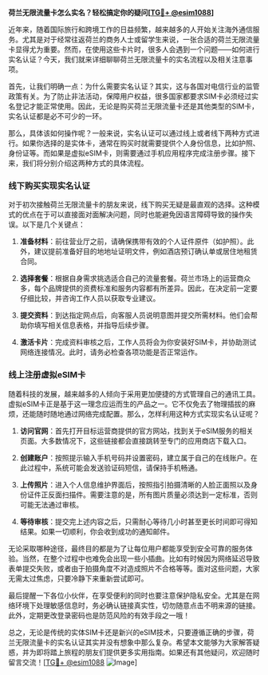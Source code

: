 **荷兰无限流量卡怎么实名？轻松搞定你的疑问[[TG💪+ @esim1088](https://t.me/s/esim1088)]**

近年来，随着国际旅行和跨境工作的日益频繁，越来越多的人开始关注海外通信服务。尤其是对于经常往返荷兰的商务人士或留学生来说，一张合适的荷兰无限流量卡显得尤为重要。然而，在使用这些卡片时，很多人会遇到一个问题——如何进行实名认证？今天，我们就来详细聊聊荷兰无限流量卡的实名流程以及相关注意事项。

首先，让我们明确一点：为什么需要实名认证？其实，这与各国对电信行业的监管政策有关。为了防止非法活动，保障用户权益，很多国家都要求SIM卡必须经过实名登记才能正常使用。因此，无论是购买荷兰无限流量卡还是其他类型的SIM卡，实名认证都是必不可少的一环。

那么，具体该如何操作呢？一般来说，实名认证可以通过线上或者线下两种方式进行。如果你选择的是实体卡，通常在购买时就需要提供个人身份信息，比如护照、身份证等。而如果是虚拟eSIM卡，则需要通过手机应用程序完成注册步骤。接下来，我们将分别介绍这两种方式的具体流程。

### 线下购买实现实名认证

对于初次接触荷兰无限流量卡的朋友来说，线下购买无疑是最直观的选择。这种模式的优点在于可以直接面对面解决问题，同时也能避免因语言障碍导致的操作失误。以下是几个关键点：

1. **准备材料**：前往营业厅之前，请确保携带有效的个人证件原件（如护照）。此外，建议提前准备好目的地地址证明文件，例如酒店预订确认单或居住地租赁合同。
   
2. **选择套餐**：根据自身需求挑选适合自己的流量套餐。荷兰市场上的运营商众多，每个品牌提供的资费标准和服务内容都有所差异。因此，在决定前一定要仔细比较，并咨询工作人员以获取专业建议。

3. **提交资料**：到达指定网点后，向客服人员说明意图并提交所需材料。他们会帮助你填写相关信息表格，并指导后续步骤。

4. **激活卡片**：完成资料审核之后，工作人员将会为你安装好SIM卡，并协助测试网络连接情况。此时，请务必检查各项功能是否正常运作。

### 线上注册虚拟eSIM卡

随着科技的发展，越来越多的人倾向于采用更加便捷的方式管理自己的通讯工具。虚拟eSIM卡正是基于这一理念应运而生的产品之一。它不仅免去了物理插拔的麻烦，还能随时随地通过网络完成配置。那么，怎样利用这种方式实现实名认证呢？

1. **访问官网**：首先打开目标运营商提供的官方网站，找到关于eSIM服务的相关页面。大多数情况下，这些链接都会直接跳转至专门的应用商店下载入口。

2. **创建账户**：按照提示输入手机号码并设置密码，建立属于自己的在线账户。在此过程中，系统可能会发送验证码短信，请保持手机畅通。

3. **上传照片**：进入个人信息维护界面后，按照指引拍摄清晰的人脸正面照以及身份证件正反面扫描件。需要注意的是，所有图片质量必须达到一定标准，否则可能无法通过审核。

4. **等待审核**：提交完上述内容之后，只需耐心等待几小时甚至更长时间即可得知结果。如果一切顺利，你会收到成功的通知邮件。

无论采取哪种途径，最终目的都是为了让每位用户都能享受到安全可靠的服务体验。当然，在整个过程中也难免会出现一些小插曲。比如有时候因为网络延迟导致表单提交失败，或者由于拍摄角度不对造成照片不合格等等。面对这些问题，大家无需太过焦虑，只要冷静下来重新尝试即可。

最后提醒一下各位小伙伴，在享受便利的同时也要注意保护隐私安全。尤其是在网络环境下处理敏感信息时，务必确认链接真实性，切勿随意点击不明来源的链接。此外，定期更改登录密码也是防范风险的有效手段之一哦！

总之，无论是传统的实体SIM卡还是新兴的eSIM技术，只要遵循正确的步骤，荷兰无限流量卡的实名认证其实并没有想象中那么复杂。希望本文能够为大家解答疑惑，并为即将踏上旅程的朋友们提供更多实用指南。如果还有其他疑问，欢迎随时留言交流！[[TG💪+ @esim1088](https://t.me/s/esim1088) ![Image](https://i.postimg.cc/4NQfJmqS/Snipaste-2025-05-13-00-14-12.png)]